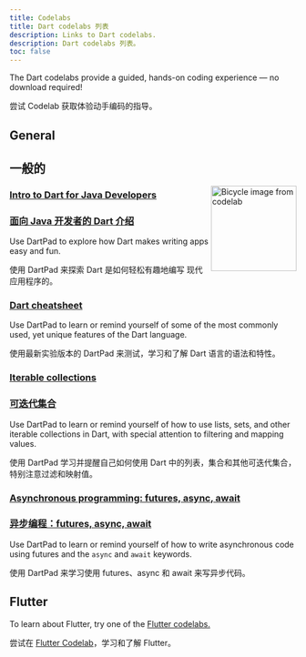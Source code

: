 ```yaml
---
title: Codelabs
title: Dart codelabs 列表
description: Links to Dart codelabs.
description: Dart codelabs 列表。
toc: false
---
```


The Dart codelabs provide a guided, hands-on coding experience —
no download required!

尝试 Codelab 获取体验动手编码的指导。

## General

## 一般的

<img src="/codelabs/images/from-java-to-dart.png" width="150px" alt="Bicycle image from codelab" align="right">

### [Intro to Dart for Java Developers](https://codelabs.developers.google.com/codelabs/from-java-to-dart/)

### [面向 Java 开发者的 Dart 介绍](https://codelabs.developers.google.com/codelabs/from-java-to-dart/)

Use DartPad to explore how
Dart makes writing apps easy and fun.

使用 DartPad 来探索 Dart 是如何轻松有趣地编写
现代应用程序的。

### [Dart cheatsheet](/codelabs/dart-cheatsheet)

Use DartPad to learn or remind yourself of
some of the most commonly used, yet unique features of the Dart language.

使用最新实验版本的 DartPad 来测试，学习和了解 Dart 语言的语法和特性。

### [Iterable collections](/codelabs/iterables)

### [可迭代集合](/codelabs/iterables)

Use DartPad to learn or remind yourself of how to use
lists, sets, and other iterable collections in Dart,
with special attention to filtering and mapping values.

使用 DartPad 学习并提醒自己如何使用
Dart 中的列表，集合和其他可迭代集合，
特别注意过滤和映射值。

### [Asynchronous programming: futures, async, await](/codelabs/async-await)

### [异步编程：futures, async, await](/codelabs/async-await)

Use DartPad to learn or remind yourself of how to write 
asynchronous code using futures and the `async` and `await` keywords.

使用 DartPad 来学习使用 futures、async 和 await 来写异步代码。

## Flutter

To learn about Flutter, try one of the
[Flutter codelabs.]({{site.flutter}}/codelabs)

尝试在 [Flutter Codelab]({{site.flutter}}/codelabs)，学习和了解 Flutter。
